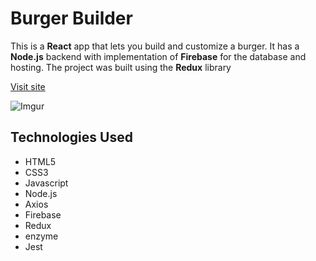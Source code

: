 # Burger Builder

This is a **React** app that lets you build and customize a burger. It has a **Node.js** backend with implementation of **Firebase** for the database and hosting. The project was built using the **Redux** library

[Visit site](https://burger-builder-1efe7.firebaseapp.com/)

![Imgur](https://imgur.com/XRRvBqc.jpg)
## Technologies Used

- HTML5
- CSS3
- Javascript
- Node.js
- Axios
- Firebase
- Redux
- enzyme
- Jest
